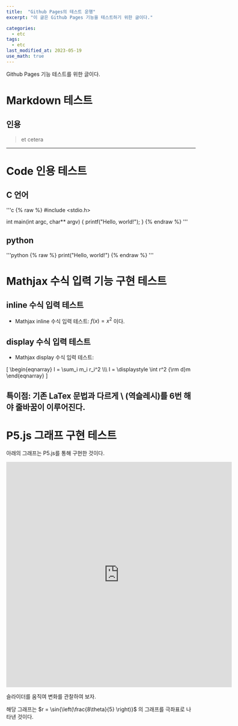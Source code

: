 ```yaml
---
title:  "Github Pages의 테스트 운행"
excerpt: "이 글은 Github Pages 기능을 테스트하기 위한 글이다."

categories:
  - etc
tags:
  - etc
last_modified_at: 2023-05-19
use_math: true
---
```


Github Pages 기능 테스트를 위한 글이다.

# Markdown 테스트

## 인용
> et cetera
---

# Code 인용 테스트

## C 언어

'''c
{% raw %}
#include <stdio.h>

int main(int argc, char** argv) {
  printf("Hello, world!");
}
{% endraw %}
'''

## python

'''python
{% raw %}
print("Hello, world!")
{% endraw %}
'''

# Mathjax 수식 입력 기능 구현 테스트

## inline 수식 입력 테스트
- Mathjax inline 수식 입력 테스트: $f(x) = x^2$ 이다.<br>

## display 수식 입력 테스트
- Mathjax display 수식 입력 테스트:<br>

\[
\begin{eqnarray}
I = \sum_i m_i r_i^2 \\\\\\
I = \displaystyle \int r^2 {\rm d}m
\end{eqnarray}
\]

특이점: 기존 LaTex 문법과 다르게 \ (역슬레시)를 6번 해야 줄바꿈이 이루어진다.
---

# P5.js 그래프 구현 테스트
아래의 그래프는 P5.js를 통해 구현한 것이다.

<iframe src="https://raycell.github.io/p5/2023-05-19-mathmatical_graph/" width = "600" height = "600" frameborder="0"></iframe>

슬라이더를 움직여 변화를 관찰하여 보자.

해당 그래프는 $r = \sin{\left(\frac{8\theta}{5} \right)}$ 의 그래프를 극좌표로 나타낸 것이다.